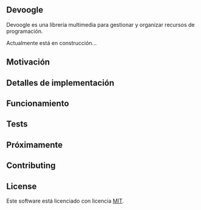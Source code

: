 
## Devoogle

Devoogle es una librería multimedia para gestionar y organizar recursos de programación.

Actualmente está en construcción...

## Motivación


## Detalles de implementación


## Funcionamiento

## Tests

## Próximamente  


## Contributing


## License

Este software está licenciado con licencia [MIT](http://opensource.org/licenses/MIT).
